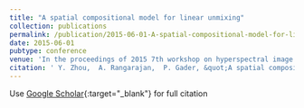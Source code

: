 ```yaml
---
title: "A spatial compositional model for linear unmixing"
collection: publications
permalink: /publication/2015-06-01-A-spatial-compositional-model-for-linear-unmixing
date: 2015-06-01
pubtype: conference
venue: 'In the proceedings of 2015 7th workshop on hyperspectral image and signal processing: Evolution in remote sensing (WHISPERS)'
citation: ' Y. Zhou,  A. Rangarajan,  P. Gader, &quot;A spatial compositional model for linear unmixing.&quot; In the proceedings of 2015 7th workshop on hyperspectral image and signal processing: Evolution in remote sensing (WHISPERS), 2015.'
---
```

Use [Google Scholar](https://scholar.google.com/scholar?q=A+spatial+compositional+model+for+linear+unmixing){:target="_blank"} for full citation